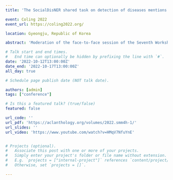 ```yaml
---
title: 'The SocialDisNER shared task on detection of diseases mentions from healthcare related and patient generated social media content: methods, evaluation and corpora'

event: Coling 2022
event_url: https://coling2022.org/

location: Gyeongju, Republic of Korea

abstract: 'Moderation of the face-to-face session of the Seventh Workshop on Social Media Mining for Health Applications, Workshop & Shared Task'

# Talk start and end times.
#   End time can optionally be hidden by prefixing the line with `#`.
date: '2022-10-12T13:00:00Z'
date_end: '2022-10-17T13:00:00Z'
all_day: true

# Schedule page publish date (NOT talk date).

authors: [admin]
tags: ["conference"]

# Is this a featured talk? (true/false)
featured: false

url_code: ''
url_pdf: 'https://aclanthology.org/volumes/2022.smm4h-1/'
url_slides: ''
url_video: 'https://www.youtube.com/watch?v=HMqV7NfuYnE'


# Projects (optional).
#   Associate this post with one or more of your projects.
#   Simply enter your project's folder or file name without extension.
#   E.g. `projects = ["internal-project"]` references `content/project/deep-learning/index.md`.
#   Otherwise, set `projects = []`.

---
```

